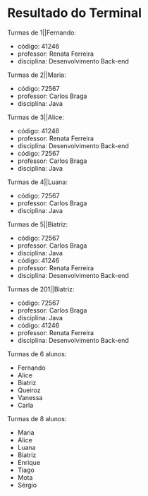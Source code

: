 # Resultado do Terminal

Turmas de 1||Fernando:
- código: 41246
- professor: Renata Ferreira
- disciplina: Desenvolvimento Back-end

Turmas de 2||Maria:
- código: 72567
- professor: Carlos Braga
- disciplina: Java

Turmas de 3||Alice:
- código: 41246
- professor: Renata Ferreira
- disciplina: Desenvolvimento Back-end
- código: 72567
- professor: Carlos Braga
- disciplina: Java

Turmas de 4||Luana:
- código: 72567
- professor: Carlos Braga
- disciplina: Java

Turmas de 5||Biatriz:
- código: 72567
- professor: Carlos Braga
- disciplina: Java
- código: 41246
- professor: Renata Ferreira
- disciplina: Desenvolvimento Back-end

Turmas de 201||Biatriz:
- código: 72567
- professor: Carlos Braga
- disciplina: Java
- código: 41246
- professor: Renata Ferreira
- disciplina: Desenvolvimento Back-end

Turmas de 6 alunos:
- Fernando
- Alice
- Biatriz
- Queiroz
- Vanessa
- Carla

Turmas de 8 alunos:
- Maria
- Alice
- Luana
- Biatriz
- Enrique
- Tiago
- Mota
- Sérgio
